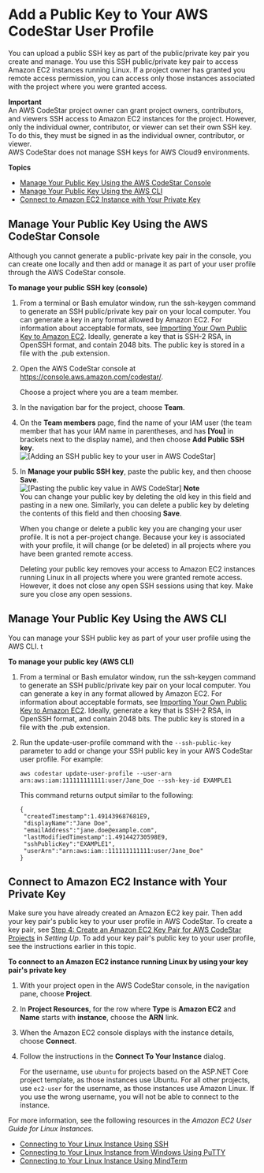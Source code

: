 # Add a Public Key to Your AWS CodeStar User Profile<a name="how-to-add-ec2-key"></a>

You can upload a public SSH key as part of the public/private key pair you create and manage\. You use this SSH public/private key pair to access Amazon EC2 instances running Linux\. If a project owner has granted you remote access permission, you can access only those instances associated with the project where you were granted access\.

**Important**  
An AWS CodeStar project owner can grant project owners, contributors, and viewers SSH access to Amazon EC2 instances for the project\. However, only the individual owner, contributor, or viewer can set their own SSH key\. To do this, they must be signed in as the individual owner, contributor, or viewer\.   
AWS CodeStar does not manage SSH keys for AWS Cloud9 environments\.

**Topics**
+ [Manage Your Public Key Using the AWS CodeStar Console](#how-to-add-ec2-key-console)
+ [Manage Your Public Key Using the AWS CLI](#how-to-add-ec2-key-cli)
+ [Connect to Amazon EC2 Instance with Your Private Key](#how-to-add-ec2-key-connect)

## Manage Your Public Key Using the AWS CodeStar Console<a name="how-to-add-ec2-key-console"></a>

Although you cannot generate a public\-private key pair in the console, you can create one locally and then add or manage it as part of your user profile through the AWS CodeStar console\.

**To manage your public SSH key \(console\)**

1. From a terminal or Bash emulator window, run the ssh\-keygen command to generate an SSH public/private key pair on your local computer\. You can generate a key in any format allowed by Amazon EC2\. For information about acceptable formats, see [Importing Your Own Public Key to Amazon EC2](http://docs.aws.amazon.com/AWSEC2/latest/UserGuide/ec2-key-pairs.html#how-to-generate-your-own-key-and-import-it-to-aws)\. Ideally, generate a key that is SSH\-2 RSA, in OpenSSH format, and contain 2048 bits\. The public key is stored in a file with the \.pub extension\. 

1. Open the AWS CodeStar console at [https://console\.aws\.amazon\.com/codestar/](https://console.aws.amazon.com/codestar/)\.

   Choose a project where you are a team member\.

1. In the navigation bar for the project, choose **Team**\.

1. On the **Team members** page, find the name of your IAM user \(the team member that has your IAM name in parentheses, and has **\[You\]** in brackets next to the display name\), and then choose **Add Public SSH key**\.  
![\[Adding an SSH public key to your user in AWS CodeStar\]](http://docs.aws.amazon.com/codestar/latest/userguide/images/adh-team-sshkey.png)

1. In **Manage your public SSH key**, paste the public key, and then choose **Save**\.  
![\[Pasting the public key value in AWS CodeStar\]](http://docs.aws.amazon.com/codestar/latest/userguide/images/adh-team-sshkey-manage.png)
**Note**  
You can change your public key by deleting the old key in this field and pasting in a new one\. Similarly, you can delete a public key by deleting the contents of this field and then choosing **Save**\.

   When you change or delete a public key you are changing your user profile\. It is not a per\-project change\. Because your key is associated with your profile, it will change \(or be deleted\) in all projects where you have been granted remote access\.

   Deleting your public key removes your access to Amazon EC2 instances running Linux in all projects where you were granted remote access\. However, it does not close any open SSH sessions using that key\. Make sure you close any open sessions\.

## Manage Your Public Key Using the AWS CLI<a name="how-to-add-ec2-key-cli"></a>

You can manage your SSH public key as part of your user profile using the AWS CLI\. t

**To manage your public key \(AWS CLI\)**

1. From a terminal or Bash emulator window, run the ssh\-keygen command to generate an SSH public/private key pair on your local computer\. You can generate a key in any format allowed by Amazon EC2\. For information about acceptable formats, see [Importing Your Own Public Key to Amazon EC2](http://docs.aws.amazon.com/AWSEC2/latest/UserGuide/ec2-key-pairs.html#how-to-generate-your-own-key-and-import-it-to-aws)\. Ideally, generate a key that is SSH\-2 RSA, in OpenSSH format, and contain 2048 bits\. The public key is stored in a file with the \.pub extension\. 

1. Run the update\-user\-profile command with the `--ssh-public-key` parameter to add or change your SSH public key in your AWS CodeStar user profile\. For example:

   ```
   aws codestar update-user-profile --user-arn arn:aws:iam:111111111111:user/Jane_Doe --ssh-key-id EXAMPLE1
   ```

   This command returns output similar to the following:

   ```
   {
   	"createdTimestamp":1.491439687681E9,
   	"displayName":"Jane Doe",
   	"emailAddress":"jane.doe@example.com",
   	"lastModifiedTimestamp":1.491442730598E9,
   	"sshPublicKey":"EXAMPLE1",
   	"userArn":"arn:aws:iam::111111111111:user/Jane_Doe"
   }
   ```

## Connect to Amazon EC2 Instance with Your Private Key<a name="how-to-add-ec2-key-connect"></a>

Make sure you have already created an Amazon EC2 key pair\. Then add your key pair's public key to your user profile in AWS CodeStar\. To create a key pair, see [Step 4: Create an Amazon EC2 Key Pair for AWS CodeStar Projects](setting-up.md#setting-up-create-ec2-key) in *Setting Up*\. To add your key pair's public key to your user profile, see the instructions earlier in this topic\.

**To connect to an Amazon EC2 instance running Linux by using your key pair's private key**

1. With your project open in the AWS CodeStar console, in the navigation pane, choose **Project**\.

1. In **Project Resources**, for the row where **Type** is **Amazon EC2** and **Name** starts with **instance**, choose the **ARN** link\.

1. When the Amazon EC2 console displays with the instance details, choose **Connect**\. 

1. Follow the instructions in the **Connect To Your Instance** dialog\.

   For the username, use `ubuntu` for projects based on the ASP\.NET Core project template, as those instances use Ubuntu\. For all other projects, use `ec2-user` for the username, as those instances use Amazon Linux\. If you use the wrong username, you will not be able to connect to the instance\.

For more information, see the following resources in the *Amazon EC2 User Guide for Linux Instances*\.
+ [Connecting to Your Linux Instance Using SSH](http://docs.aws.amazon.com/AWSEC2/latest/UserGuide/AccessingInstancesLinux.html)
+ [Connecting to Your Linux Instance from Windows Using PuTTY](http://docs.aws.amazon.com/AWSEC2/latest/UserGuide/putty.html)
+ [Connecting to Your Linux Instance Using MindTerm](http://docs.aws.amazon.com/AWSEC2/latest/UserGuide/mindterm.html)